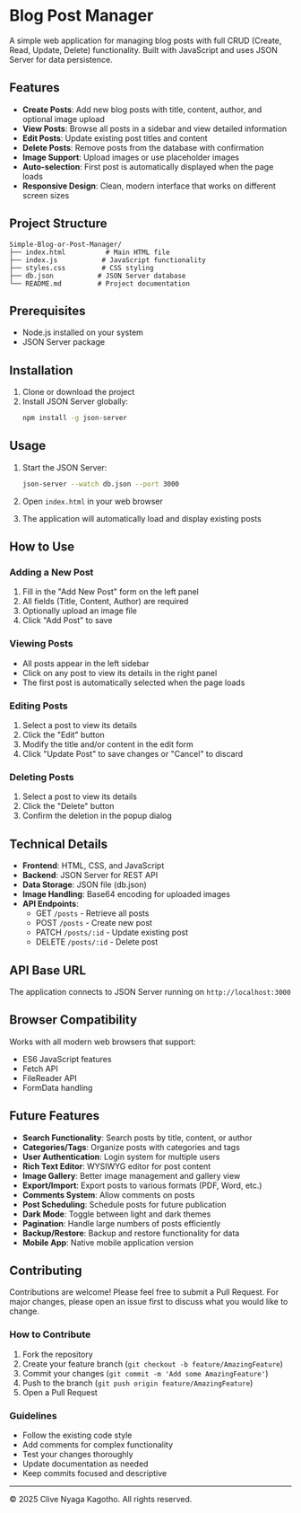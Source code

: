# Blog Post Manager

A simple web application for managing blog posts with full CRUD (Create, Read, Update, Delete) functionality. Built with JavaScript and uses JSON Server for data persistence.

## Features

- **Create Posts**: Add new blog posts with title, content, author, and optional image upload
- **View Posts**: Browse all posts in a sidebar and view detailed information
- **Edit Posts**: Update existing post titles and content
- **Delete Posts**: Remove posts from the database with confirmation
- **Image Support**: Upload images or use placeholder images
- **Auto-selection**: First post is automatically displayed when the page loads
- **Responsive Design**: Clean, modern interface that works on different screen sizes

## Project Structure

```
Simple-Blog-or-Post-Manager/
├── index.html          # Main HTML file
├── index.js           # JavaScript functionality
├── styles.css         # CSS styling
├── db.json           # JSON Server database
└── README.md         # Project documentation
```

## Prerequisites

- Node.js installed on your system
- JSON Server package

## Installation

1. Clone or download the project
2. Install JSON Server globally:
   ```bash
   npm install -g json-server
   ```

## Usage

1. Start the JSON Server:
   ```bash
   json-server --watch db.json --port 3000
   ```

2. Open `index.html` in your web browser

3. The application will automatically load and display existing posts

## How to Use

### Adding a New Post
1. Fill in the "Add New Post" form on the left panel
2. All fields (Title, Content, Author) are required
3. Optionally upload an image file
4. Click "Add Post" to save

### Viewing Posts
- All posts appear in the left sidebar
- Click on any post to view its details in the right panel
- The first post is automatically selected when the page loads

### Editing Posts
1. Select a post to view its details
2. Click the "Edit" button
3. Modify the title and/or content in the edit form
4. Click "Update Post" to save changes or "Cancel" to discard

### Deleting Posts
1. Select a post to view its details
2. Click the "Delete" button
3. Confirm the deletion in the popup dialog

## Technical Details

- **Frontend**: HTML, CSS, and JavaScript
- **Backend**: JSON Server for REST API
- **Data Storage**: JSON file (db.json)
- **Image Handling**: Base64 encoding for uploaded images
- **API Endpoints**:
  - GET `/posts` - Retrieve all posts
  - POST `/posts` - Create new post
  - PATCH `/posts/:id` - Update existing post
  - DELETE `/posts/:id` - Delete post

## API Base URL

The application connects to JSON Server running on `http://localhost:3000`

## Browser Compatibility

Works with all modern web browsers that support:
- ES6 JavaScript features
- Fetch API
- FileReader API
- FormData handling

## Future Features

- **Search Functionality**: Search posts by title, content, or author
- **Categories/Tags**: Organize posts with categories and tags
- **User Authentication**: Login system for multiple users
- **Rich Text Editor**: WYSIWYG editor for post content
- **Image Gallery**: Better image management and gallery view
- **Export/Import**: Export posts to various formats (PDF, Word, etc.)
- **Comments System**: Allow comments on posts
- **Post Scheduling**: Schedule posts for future publication
- **Dark Mode**: Toggle between light and dark themes
- **Pagination**: Handle large numbers of posts efficiently
- **Backup/Restore**: Backup and restore functionality for data
- **Mobile App**: Native mobile application version

## Contributing

Contributions are welcome! Please feel free to submit a Pull Request. For major changes, please open an issue first to discuss what you would like to change.

### How to Contribute

1. Fork the repository
2. Create your feature branch (`git checkout -b feature/AmazingFeature`)
3. Commit your changes (`git commit -m 'Add some AmazingFeature'`)
4. Push to the branch (`git push origin feature/AmazingFeature`)
5. Open a Pull Request

### Guidelines

- Follow the existing code style
- Add comments for complex functionality
- Test your changes thoroughly
- Update documentation as needed
- Keep commits focused and descriptive

---

© 2025 Clive Nyaga Kagotho. All rights reserved.
